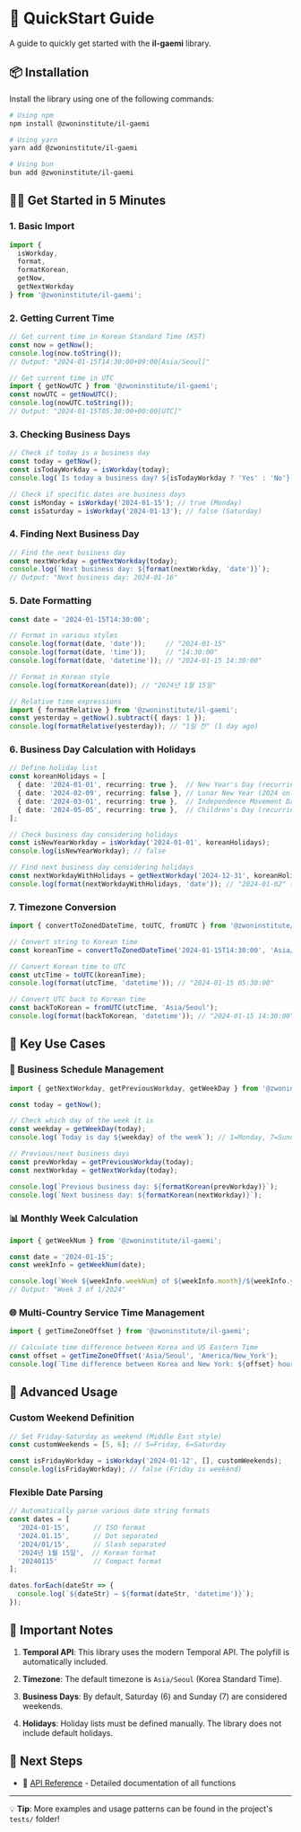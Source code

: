 # 🚀 QuickStart Guide

A guide to quickly get started with the **il-gaemi** library.

## 📦 Installation

Install the library using one of the following commands:

```bash
# Using npm
npm install @zwoninstitute/il-gaemi

# Using yarn
yarn add @zwoninstitute/il-gaemi

# Using bun
bun add @zwoninstitute/il-gaemi
```

## 🏃‍♂️ Get Started in 5 Minutes

### 1. Basic Import

```typescript
import { 
  isWorkday, 
  format, 
  formatKorean, 
  getNow, 
  getNextWorkday 
} from '@zwoninstitute/il-gaemi';
```

### 2. Getting Current Time

```typescript
// Get current time in Korean Standard Time (KST)
const now = getNow();
console.log(now.toString()); 
// Output: "2024-01-15T14:30:00+09:00[Asia/Seoul]"

// Get current time in UTC
import { getNowUTC } from '@zwoninstitute/il-gaemi';
const nowUTC = getNowUTC();
console.log(nowUTC.toString()); 
// Output: "2024-01-15T05:30:00+00:00[UTC]"
```

### 3. Checking Business Days

```typescript
// Check if today is a business day
const today = getNow();
const isTodayWorkday = isWorkday(today);
console.log(`Is today a business day? ${isTodayWorkday ? 'Yes' : 'No'}`);

// Check if specific dates are business days
const isMonday = isWorkday('2024-01-15'); // true (Monday)
const isSaturday = isWorkday('2024-01-13'); // false (Saturday)
```

### 4. Finding Next Business Day

```typescript
// Find the next business day
const nextWorkday = getNextWorkday(today);
console.log(`Next business day: ${format(nextWorkday, 'date')}`);
// Output: "Next business day: 2024-01-16"
```

### 5. Date Formatting

```typescript
const date = '2024-01-15T14:30:00';

// Format in various styles
console.log(format(date, 'date'));     // "2024-01-15"
console.log(format(date, 'time'));     // "14:30:00"
console.log(format(date, 'datetime')); // "2024-01-15 14:30:00"

// Format in Korean style
console.log(formatKorean(date)); // "2024년 1월 15일"

// Relative time expressions
import { formatRelative } from '@zwoninstitute/il-gaemi';
const yesterday = getNow().subtract({ days: 1 });
console.log(formatRelative(yesterday)); // "1일 전" (1 day ago)
```

### 6. Business Day Calculation with Holidays

```typescript
// Define holiday list
const koreanHolidays = [
  { date: '2024-01-01', recurring: true },  // New Year's Day (recurring annually)
  { date: '2024-02-09', recurring: false }, // Lunar New Year (2024 only)
  { date: '2024-03-01', recurring: true },  // Independence Movement Day (recurring annually)
  { date: '2024-05-05', recurring: true },  // Children's Day (recurring annually)
];

// Check business day considering holidays
const isNewYearWorkday = isWorkday('2024-01-01', koreanHolidays); 
console.log(isNewYearWorkday); // false

// Find next business day considering holidays
const nextWorkdayWithHolidays = getNextWorkday('2024-12-31', koreanHolidays);
console.log(format(nextWorkdayWithHolidays, 'date')); // "2024-01-02" (excluding New Year's Day)
```

### 7. Timezone Conversion

```typescript
import { convertToZonedDateTime, toUTC, fromUTC } from '@zwoninstitute/il-gaemi';

// Convert string to Korean time
const koreanTime = convertToZonedDateTime('2024-01-15T14:30:00', 'Asia/Seoul');

// Convert Korean time to UTC
const utcTime = toUTC(koreanTime);
console.log(format(utcTime, 'datetime')); // "2024-01-15 05:30:00"

// Convert UTC back to Korean time
const backToKorean = fromUTC(utcTime, 'Asia/Seoul');
console.log(format(backToKorean, 'datetime')); // "2024-01-15 14:30:00"
```

## 🎯 Key Use Cases

### 📅 Business Schedule Management

```typescript
import { getNextWorkday, getPreviousWorkday, getWeekDay } from '@zwoninstitute/il-gaemi';

const today = getNow();

// Check which day of the week it is
const weekday = getWeekDay(today);
console.log(`Today is day ${weekday} of the week`); // 1=Monday, 7=Sunday

// Previous/next business days
const prevWorkday = getPreviousWorkday(today);
const nextWorkday = getNextWorkday(today);

console.log(`Previous business day: ${formatKorean(prevWorkday)}`);
console.log(`Next business day: ${formatKorean(nextWorkday)}`);
```

### 📊 Monthly Week Calculation

```typescript
import { getWeekNum } from '@zwoninstitute/il-gaemi';

const date = '2024-01-15';
const weekInfo = getWeekNum(date);

console.log(`Week ${weekInfo.weekNum} of ${weekInfo.month}/${weekInfo.year}`);
// Output: "Week 3 of 1/2024"
```

### 🌐 Multi-Country Service Time Management

```typescript
import { getTimeZoneOffset } from '@zwoninstitute/il-gaemi';

// Calculate time difference between Korea and US Eastern Time
const offset = getTimeZoneOffset('Asia/Seoul', 'America/New_York');
console.log(`Time difference between Korea and New York: ${offset} hours`);
```

## 🔧 Advanced Usage

### Custom Weekend Definition

```typescript
// Set Friday-Saturday as weekend (Middle East style)
const customWeekends = [5, 6]; // 5=Friday, 6=Saturday

const isFridayWorkday = isWorkday('2024-01-12', [], customWeekends);
console.log(isFridayWorkday); // false (Friday is weekend)
```

### Flexible Date Parsing

```typescript
// Automatically parse various date string formats
const dates = [
  '2024-01-15',      // ISO format
  '2024.01.15',      // Dot separated
  '2024/01/15',      // Slash separated
  '2024년 1월 15일',  // Korean format
  '20240115'         // Compact format
];

dates.forEach(dateStr => {
  console.log(`${dateStr} → ${format(dateStr, 'datetime')}`);
});
```

## 🚨 Important Notes

1. **Temporal API**: This library uses the modern Temporal API. The polyfill is automatically included.

2. **Timezone**: The default timezone is `Asia/Seoul` (Korea Standard Time).

3. **Business Days**: By default, Saturday (6) and Sunday (7) are considered weekends.

4. **Holidays**: Holiday lists must be defined manually. The library does not include default holidays.

## 🔗 Next Steps

- 📖 [API Reference](./API-Reference.md) - Detailed documentation of all functions

---

💡 **Tip**: More examples and usage patterns can be found in the project's `tests/` folder! 